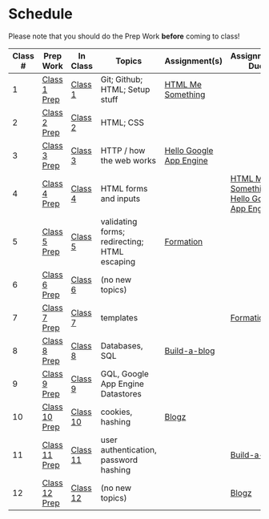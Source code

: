 # Schedule

Please note that you should do the Prep Work **before** coming to class!

Class # | Prep Work | In Class | Topics | Assignment(s) | Assignments Due
-----|-----------|----------|--------|---------------|----------------
1 | [Class 1 Prep](./class1-prep) | [Class 1](./class1) | Git; Github; HTML; Setup stuff | [HTML Me Something][html-me-something] |
2 | [Class 2 Prep](./class2-prep) | [Class 2](./class2) | HTML; CSS | |
3 | [Class 3 Prep](./class3-prep) | [Class 3](./class3) | HTTP / how the web works | [Hello Google App Engine][hello-gae] |
4 | [Class 4 Prep](./class4-prep) | [Class 4](./class4) | HTML forms and inputs | | [HTML Me Something][html-me-something] <br> [Hello Google App Engine][hello-gae] |
5 | [Class 5 Prep](./class5-prep) | [Class 5](./class5) | validating forms; redirecting; HTML escaping | [Formation][formation] | |
6 | [Class 6 Prep](./class6-prep) | [Class 6](./class6) | (no new topics) | | |
7 | [Class 7 Prep](./class7-prep) | [Class 7](./class7) | templates | | [Formation][formation] |
8 | [Class 8 Prep](./class8-prep) | [Class 8](./class8) | Databases, SQL | [Build-a-blog][build-a-blog] | |
9 | [Class 9 Prep](./class9-prep) | [Class 9](./class9) | GQL, Google App Engine Datastores | | |
10 | [Class 10 Prep](./class10-prep) | [Class 10](./class10) | cookies, hashing | [Blogz](../assignments/blogz) | |
11 | [Class 11 Prep](./class11-prep) | [Class 11](./class11) | user authentication, password hashing | | [Build-a-blog][build-a-blog] |
12 | [Class 12 Prep](./class12-prep) | [Class 12](./class12) | (no new topics) | |  [Blogz](../assignments/blogz) |

[getting-started]: ../assignments/getting-started
[hello-gae]: ../assignments/hello-gae
[html-me-something]: ../assignments/html-me-something
[formation]: ../assignments/formation
[build-a-blog]: ../assignments/build-a-blog
